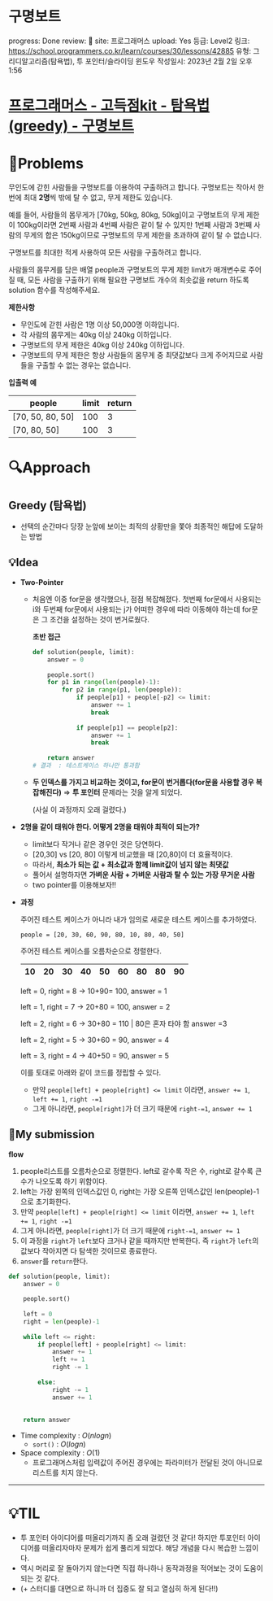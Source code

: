 # 구명보트

progress: Done
review: 🥜
site: 프로그래머스
upload: Yes
등급: Level2
링크: https://school.programmers.co.kr/learn/courses/30/lessons/42885
유형: 그리디알고리즘(탐욕법), 투 포인터/슬라이딩 윈도우
작성일시: 2023년 2월 2일 오후 1:56

# [프로그래머스 - 고득점kit - 탐욕법(greedy) - 구명보트](https://school.programmers.co.kr/learn/courses/30/lessons/42885)

# 📖Problems

무인도에 갇힌 사람들을 구명보트를 이용하여 구출하려고 합니다. 구명보트는 작아서 한 번에 최대 **2명**씩 밖에 탈 수 없고, 무게 제한도 있습니다.

예를 들어, 사람들의 몸무게가 [70kg, 50kg, 80kg, 50kg]이고 구명보트의 무게 제한이 100kg이라면 2번째 사람과 4번째 사람은 같이 탈 수 있지만 1번째 사람과 3번째 사람의 무게의 합은 150kg이므로 구명보트의 무게 제한을 초과하여 같이 탈 수 없습니다.

구명보트를 최대한 적게 사용하여 모든 사람을 구출하려고 합니다.

사람들의 몸무게를 담은 배열 people과 구명보트의 무게 제한 limit가 매개변수로 주어질 때, 모든 사람을 구출하기 위해 필요한 구명보트 개수의 최솟값을 return 하도록 solution 함수를 작성해주세요.

**제한사항**

- 무인도에 갇힌 사람은 1명 이상 50,000명 이하입니다.
- 각 사람의 몸무게는 40kg 이상 240kg 이하입니다.
- 구명보트의 무게 제한은 40kg 이상 240kg 이하입니다.
- 구명보트의 무게 제한은 항상 사람들의 몸무게 중 최댓값보다 크게 주어지므로 사람들을 구출할 수 없는 경우는 없습니다.

**입출력 예**

| people | limit | return |
| --- | --- | --- |
| [70, 50, 80, 50] | 100 | 3 |
| [70, 80, 50] | 100 | 3 |

# 🔍Approach

## **Greedy (탐욕법)**

- 선택의 순간마다 당장 눈앞에 보이는 최적의 상황만을 쫓아 최종적인 해답에 도달하는 방법

## 💡Idea

- **Two-Pointer**
    - 처음엔 이중 for문을 생각했으나, 점점 복잡해졌다. 첫번째 for문에서 사용되는 i와 두번째 for문에서 사용되는 j가 어떠한 경우에 따라 이동해야 하는데 for문은 그 조건을 설정하는 것이 번거로웠다.
        
        **초반 접근**
        
        ```python
        def solution(people, limit):
            answer = 0
            
            people.sort()
            for p1 in range(len(people)-1):
                for p2 in range(p1, len(people)):
                    if people[p1] + people[-p2] <= limit:
                        answer += 1
                        break
                    
                    if people[p1] == people[p2]:
                        answer += 1
                        break
                        
            return answer
        # 결과  : 테스트케이스 하나만 통과함
        ```
        
    - **두 인덱스를 가지고 비교하는 것이고, for문이 번거롭다(for문을 사용할 경우 복잡해진다)** 
    ⇒ **투 포인터** 문제라는 것을 알게 되었다.
        
        (사실 이 과정까지 오래 걸렸다.)
        
- **2명을 같이 태워야 한다. 어떻게 2명을 태워야 최적이 되는가?**
    - limit보다 작거나 같은 경우인 것은 당연하다.
    - [20,30] vs [20, 80] 이렇게 비교했을 때 [20,80]이 더 효율적이다.
    - 따라서, **최소가 되는 값 + 최소값과 함께 limit값이 넘지 않는 최댓값**
    - 풀어서 설명하자면 **가벼운 사람 + 가벼운 사람과 탈 수 있는 가장 무거운 사람**
    - two pointer를 이용해보자!!

- **과정**
    
    주어진 테스트 케이스가 아니라 내가 임의로 새로운 테스트 케이스를 추가하였다. 
    
    `people = [20, 30, 60, 90, 80, 10, 80, 40, 50]`
    
    주어진 테스트 케이스를 오름차순으로 정렬한다.
    
    | 10 | 20 | 30 | 40 | 50 | 60 | 80 | 80 | 90 |
    | --- | --- | --- | --- | --- | --- | --- | --- | --- |
    
    left = 0, right = 8 -> 10+90= 100, answer = 1
    
    left = 1, right = 7 -> 20+80 = 100, answer = 2
    
    left = 2, right = 6 -> 30+80 = 110 | 80은 혼자 타야 함 answer =3
    
    left = 2, right = 5 -> 30+60 = 90, answer = 4
    
    left = 3, right = 4 -> 40+50 = 90, answer = 5
    
    이를 토대로 아래와 같이 코드를 정립할 수 있다.
    
    - 만약 `people[left] + people[right] <= limit` 이라면, `answer += 1`, `left += 1`, `right -=1`
    - 그게 아니라면, `people[right]`가 더 크기 때문에 `right-=1`, `answer += 1`

## 🚩My submission

**flow**

1. people리스트를 오름차순으로 정렬한다. left로 갈수록 작은 수, right로 갈수록 큰 수가 나오도록 하기 위함이다. 
2. left는 가장 왼쪽의 인덱스값인 0, right는 가장 오른쪽 인덱스값인 len(people)-1으로 초기화한다.
3. 만약 `people[left] + people[right] <= limit` 이라면, `answer += 1`, `left += 1`, `right -=1`
4. 그게 아니라면, `people[right]`가 더 크기 때문에 `right-=1`, `answer += 1`
5. 이 과정을 `right`가 `left`보다 크거나 같을 때까지만 반복한다. 즉 `right`가 `left`의 값보다 작아지면 다 탐색한 것이므로 종료한다.
6. `answer`를 `return`한다.

```python
def solution(people, limit):
    answer = 0
    
    people.sort()
    
    left = 0
    right = len(people)-1
    
    while left <= right:
        if people[left] + people[right] <= limit:
            answer += 1
            left += 1
            right -= 1
            
        else:
            right -= 1
            answer += 1
        
        
    return answer
```

- Time complexity : $O(nlogn)$
    - `sort()` : $O(logn)$
- Space complexity : $O(1)$
    - 프로그래머스처럼 입력값이 주어진 경우에는 파라미터가 전달된 것이 아니므로 리스트를 치지 않는다.

---

# 💡TIL

- 투 포인터 아이디어를 떠올리기까지 좀 오래 걸렸던 것 같다! 하지만 투포인터 아이디어를 떠올리자마자 문제가 쉽게 풀리게 되었다. 해당 개념을 다시 복습한 느낌이다.
- 역시 머리로 잘 돌아가지 않는다면 직접 하나하나 동작과정을 적어보는 것이 도움이 되는 것 같다.
- (+ 스터디를 대면으로 하니까 더 집중도 잘 되고 열심히 하게 된다!!)